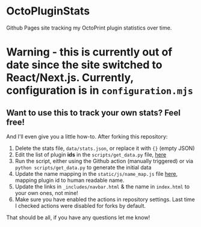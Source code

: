 # OctoPluginStats
Github Pages site tracking my OctoPrint plugin statistics over time.

# Warning - this is currently out of date since the site switched to React/Next.js. Currently, configuration is in `configuration.mjs`

## Want to use this to track your own stats? Feel free!
And I'll even give you a little how-to. After forking this repository:

1. Delete the stats file, `data/stats.json`, or replace it with `{}` (empty JSON)
2. Edit the list of plugin **ids** in the `scripts/get_data.py` file, [here](https://github.com/cp2004/OctoPluginStats/blob/daf91dad6867dfc3b0fc266a2b921c3f872817b1/scripts/get_data.py#L14-L19)
3. Run the script, either using the Github action (manually triggered) or via `python scripts/get_data.py` to generate the initial data
4. Update the name mapping in the `static/js/name_map.js` file [here](https://github.com/cp2004/OctoPluginStats/blob/main/static/js/name_map.js), 
mapping plugin id to human readable name.
5. Update the links in `_includes/navbar.html` & the name in `index.html` to your own ones, not mine!
6. Make sure you have enabled the actions in repository settings. Last time I checked actions were disabled for forks by default.

That should be all, if you have any questions let me know!
